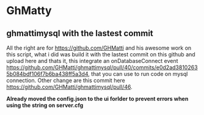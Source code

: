 # GhMatty


## ghmattimysql with the lastest commit


All the right are for https://github.com/GHMatti and his awesome work on this script, what i did was build it with the lastest commit on this github and upload here and thats it, this integrate an onDatabaseConnect event https://github.com/GHMatti/ghmattimysql/pull/40/commits/e0d2ad38102635b084bdf106f7b6ba438ff5a3d4, that you can use to run code on mysql connection.
Other change are this commit here https://github.com/GHMatti/ghmattimysql/pull/46.

**Already moved the config.json to the ui forlder to prevent errors when using the string on server.cfg**
